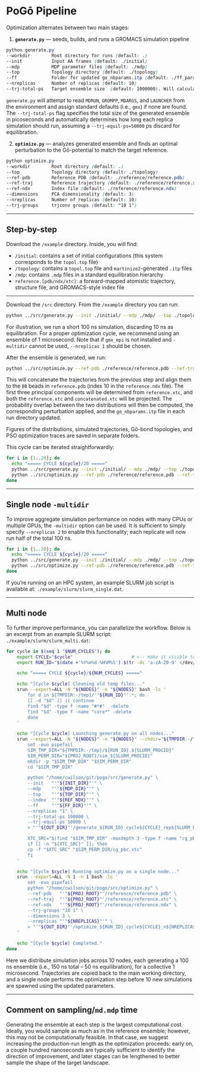 # PoGō Pipeline

Optimization alternates between two main stages:

1. **`generate.py`** — seeds, builds, and runs a GROMACS simulation pipeline  
```scss
python generate.py
--workdir        Root directory for runs (default: .)
--init           Input AA frames (default: ./initial)
--mdp            MDP parameter files (default: ./mdp)
--top            Topology directory (default: ./topology)
--ff             Folder for updated go_nbparams.itp (default: ./ff_param)
--nreplicas      Number of replicas (default: 10)
--trj-total-ps   Target ensemble size  (default: 1000000). Will calculate per replica length requirement.
```

`generate.py` will attempt to read `MDRUN`, `GROMPP`, `MDARGS`, and `LAUNCHER` from the environment and assign standard defaults (i.e., `gmx`) if none are found. The `--trj-total-ps` flag specifies the total size of the generated ensemble in picoseconds and automatically determines how long each replica simulation should run, assuming a `--trj-equil-ps=50000` ps discard for equilibration.

2. **`optimize.py`** — analyzes generated ensemble and finds an optimal perturbation to the Gō-potential to match the target reference.  

```scss
python optimize.py
--workdir        Root directory (default: .)
--top            Topology directory (default: ./topology)
--ref-pdb        Reference PDB (default: ./reference/reference.pdb)
--ref-traj       Reference trajectory (default: ./reference/reference.xtc)
--ref-ndx        Index file (default: ./reference/reference.ndx)
--dimensions     PCA dimensionality (default: 3)
--nreplicas      Number of replicas (default: 10)
--trj-groups     trjconv groups (default: "10 1")
```

---
## Step-by-step
Download the `/example` directory. Inside, you will find:

- `/initial`: contains a set of initial configurations (this system corresponds to the `topol.top` file)
- `/topology`: contains a `topol.top` file and `martinize2`-generated `.itp` files
- `/mdp`: contains `.mdp` files in a standard equilibration hierarchy
- `reference.[pdb/ndx/xtc]`: a forward-mapped atomistic trajectory, structure file, and GROMACS-style index file


---
Download the `/src` directory. From the `/example` directory you can run:

```bash
python ../src/generate.py --init ./initial/ --mdp ./mdp/ --top ./topology/ --nreplicas 1 --trj-total-ps 100000 --trj-equil-ps 10000
```

For illustration, we run a short 100 ns simulation, discarding 10 ns as equilibration. For a proper optimization cycle, we recommend using an ensemble of 1 microsecond. Note that if `gmx_mpi` is not installed and `-multidir` cannot be used, `--nreplicas 1` should be chosen.

After the ensemble is generated, we run:

```bash
python ../src/optimize.py --ref-pdb ./reference/reference.pdb --ref-traj ./reference/reference.xtc --ref-ndx ./reference/reference.ndx --trj-groups "10 1" --dimensions 3 --nreplicas 1
```

This will concatenate the trajectories from the previous step and align them to the `BB` beads in `reference.pdb` (index 10 in the `reference.ndx` file). The first three principal components will be determined from `reference.xtc`, and both the `reference.xtc` and `concatenated.xtc` will be projected. The probability overlap between the two distributions will then be computed, the corresponding perturbation applied, and the `go_nbparams.itp` file in each run directory updated.

Figures of the distributions, simulated trajectories, Gō-bond topologies, and PSO optimization traces are saved in separate folders.

This cycle can be iterated straightforwardly:

```bash
for i in {1..20}; do
  echo "===== CYCLE ${cycle}/20 ====="
  python ../src/generate.py --init ./initial/ --mdp ./mdp/ --top ./topology/ --nreplicas 1 --trj-length 11000 --trj-equil-ps 1000
  python ../src/optimize.py --ref-pdb ./reference/reference.pdb --ref-traj ./reference/reference.xtc --ref-ndx ./reference/reference.ndx --trj-groups "10 1" --dimensions 3 --nreplicas 1
done
```

---

## Single node `-multidir`

To improve aggregate simulation performance on nodes with many CPUs or multiple GPUs, the `-multidir` option can be used. It is sufficient to simply specify `--nreplicas 2` to enable this functionality; each replicate will now run half of the total 100 ns.

```bash
for i in {1..20}; do
  echo "===== CYCLE ${cycle}/20 ====="
  python ../src/generate.py --init ./initial/ --mdp ./mdp/ --top ./topology/ --nreplicas 2 --trj-length 100000 --trj-equil-ps 10000
  python ../src/optimize.py --ref-pdb ./reference/reference.pdb --ref-traj ./reference/reference.xtc --ref-ndx ./reference/reference.ndx --trj-groups "10 1" --dimensions 3 --nreplicas 2
done
```

If you’re running on an HPC system, an example SLURM job script is available at: `./example/slurm/slurm_single.dat`.

---

## Multi node

To further improve performance, you can parallelize the workflow. Below is an excerpt from an example SLURM script: `./example/slurm/slurm_multi.dat`:

```bash
for cycle in $(seq 1 "$NUM_CYCLES"); do
    export CYCLE="$cycle"                      # <-- make it visible to srun shells
    export RUN_ID="$(date +'%Y%m%d-%H%M%S').$(tr -dc 'a-zA-Z0-9' </dev/urandom | fold -w 8 | head -n 1)"

    echo "===== CYCLE ${cycle}/${NUM_CYCLES} ====="

    echo "[Cycle $cycle] Cleaning old temp files..."
    srun --export=ALL -N "${NODES}" -n "${NODES}" bash -lc '
        for d in ${TMPDIR:-/tmp}/'"${RUN_ID}"'.*; do
        [[ -d "$d" ]] || continue
        find "$d" -type f -name "#*#"  -delete
        find "$d" -type f -name "core*" -delete
        done
    '

    echo "[Cycle $cycle] Launching generate.py on all nodes..."
    srun --export=ALL -N "${NODES}" -n "${NODES}" --chdir="${TMPDIR:-/tmp}" bash -lc '
        set -euo pipefail
        SIM_TMP_DIR="${TMPDIR:-/tmp}/${RUN_ID}.${SLURM_PROCID}"
        SIM_PERM_DIR="${PROJ_ROOT}/sim_${SLURM_PROCID}"
        mkdir -p "$SIM_TMP_DIR" "$SIM_PERM_DIR"
        cd "$SIM_TMP_DIR"

        python "/home/cwilson/git/pogo/src/generate.py" \
        --init   "'"${INIT_DIR}"'" \
        --mdp    "'"${MDP_DIR}"'" \
        --top    "'"${TOP_DIR}"'" \
        --index  "'"${REF_NDX}"'" \
        --ff     "'"${FF_DIR}"'" \
        --nreplicas "1" \
        --trj-total-ps 100000 \
        --trj-equil-ps 10000 \
        > "'"${OUT_DIR}"'/generate_${RUN_ID}_cycle${CYCLE}_rep${SLURM_PROCID}.out"

        XTC_SRC="$(find "$SIM_TMP_DIR" -maxdepth 3 -type f -name "cg_pbc.xtc" | head -n 1 || true)"
        if [[ -n "${XTC_SRC}" ]]; then
        cp -f "$XTC_SRC" "$SIM_PERM_DIR/cg_pbc.xtc"
        fi
    '

    echo "[Cycle $cycle] Running optimize.py on a single node..."
    srun --export=ALL -N 1 -n 1 bash -lc '
        set -euo pipefail
        python "/home/cwilson/git/pogo/src/optimize.py" \
        --ref-pdb   "'"${PROJ_ROOT}"'/reference/reference.pdb" \
        --ref-traj  "'"${PROJ_ROOT}"'/reference/reference.xtc" \
        --ref-ndx   "'"${PROJ_ROOT}"'/reference/reference.ndx" \
        --trj-groups "10 1" \
        --dimensions 3 \
        --nreplicas "'"${NREPLICAS}"'" \
        > "'"${OUT_DIR}"'/optimize_${RUN_ID}_cycle${CYCLE}_n${NREPLICAS}.out"
    '

    echo "[Cycle $cycle] Completed."
done
```

Here we distribute simulation jobs across 10 nodes, each generating a 100 ns ensemble (i.e., 150 ns total – 50 ns equilibration), for a collective 1 microsecond. Trajectories are copied back to the main working directory, and a single node performs the optimization step before 10 new simulations are spawned using the updated parameters.

---

## Comment on sampling/`md.mdp` time
Generating the ensemble at each step is the largest computational cost. Ideally, you would sample as much as in the reference ensemble; however, this may not be computationally feasible. In that case, we suggest increasing the production-run length as the optimization proceeds: early on, a couple hundred nanoseconds are typically sufficient to identify the direction of improvement, and later stages can be lengthened to better sample the shape of the target landscape.
